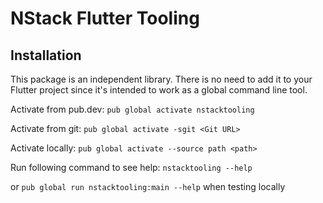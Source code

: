 # NStack Flutter Tooling

## Installation
This package is an independent library. There is no need to add it to your Flutter project since it's intended to work as a global command line tool.

Activate from pub.dev:
`pub global activate nstacktooling`

Activate from git:
`pub global activate -sgit <Git URL>`

Activate locally:
`pub global activate --source path <path>`

Run following command to see help:
`nstacktooling --help`

or `pub global run nstacktooling:main --help` when testing locally